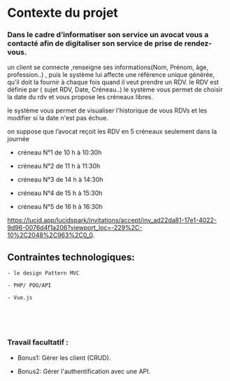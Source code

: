 # Contexte du projet

### Dans le cadre d’informatiser son service un avocat vous a contacté afin de digitaliser son service de prise de rendez-vous.

un client se connecte ,renseigne ses informations(Nom, Prénom, âge, profession..) , puis le système lui affecte une référence unique générée, qu’il doit la fournir à chaque fois quand il veut prendre un RDV. le RDV est définie par ( sujet RDV, Date, Créneau..) le système vous permet de choisir la date du rdv et vous propose les créneaux libres.

le système vous permet de visualiser l'historique de vous RDVs et les modifier si la date n'est pas échue.

on suppose que l’avocat reçoit les RDV en 5 créneaux seulement dans la journée

- créneau N°1 de 10 h à 10:30h

- créneau N°2 de 11 h à 11:30h

- créneau N°3 de 14 h à 14:30h

- créneau N°4 de 15 h à 15:30h

- créneau N°5 de 16 h à 16:30h

https://lucid.app/lucidspark/invitations/accept/inv_ad22da81-17e1-4022-9d96-0076d4f1a206?viewport_loc=-229%2C-10%2C2048%2C963%2C0_0.

   ## Contraintes technologiques:

    - le design Pattern MVC

    - PHP/ POO/API

    - Vue.js

​

​

### Travail facultatif :

- Bonus1: Gérer les client (CRUD).

- Bonus2: Gérer l'authentification avec une API.
